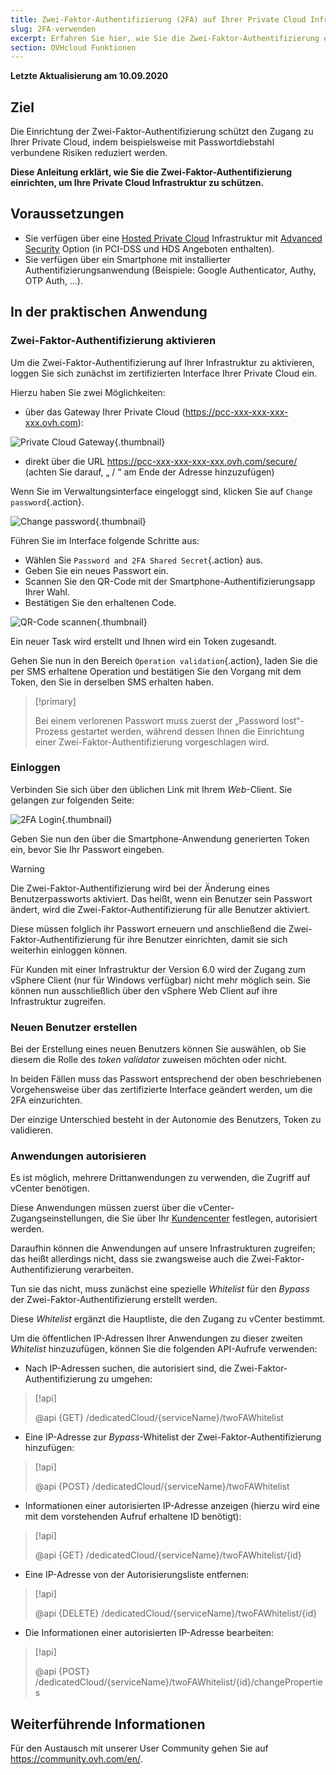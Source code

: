 ```yaml
---
title: Zwei-Faktor-Authentifizierung (2FA) auf Ihrer Private Cloud Infrastruktur verwenden
slug: 2FA-verwenden
excerpt: Erfahren Sie hier, wie Sie die Zwei-Faktor-Authentifizierung einrichten, um Ihre Infrastruktur zu schützen
section: OVHcloud Funktionen
---
```


**Letzte Aktualisierung am 10.09.2020**

## Ziel

Die Einrichtung der Zwei-Faktor-Authentifizierung schützt den Zugang zu Ihrer Private Cloud, indem beispielsweise mit Passwortdiebstahl verbundene Risiken reduziert werden.

**Diese Anleitung erklärt, wie Sie die Zwei-Faktor-Authentifizierung einrichten, um Ihre Private Cloud Infrastruktur zu schützen.**
 
## Voraussetzungen

- Sie verfügen über eine [Hosted Private Cloud](https://www.ovhcloud.com/de/enterprise/products/hosted-private-cloud/) Infrastruktur mit [Advanced Security](https://www.ovhcloud.com/de/enterprise/products/hosted-private-cloud/safety-compliance/sddc/) Option (in PCI-DSS und HDS Angeboten enthalten).
- Sie verfügen über ein Smartphone mit installierter Authentifizierungsanwendung (Beispiele: Google Authenticator, Authy, OTP Auth, ...).

## In der praktischen Anwendung

### Zwei-Faktor-Authentifizierung aktivieren

Um die Zwei-Faktor-Authentifizierung auf Ihrer Infrastruktur zu aktivieren, loggen Sie sich zunächst im zertifizierten Interface Ihrer Private Cloud ein.

Hierzu haben Sie zwei Möglichkeiten:
	
- über das Gateway Ihrer Private Cloud (https://pcc-xxx-xxx-xxx-xxx.ovh.com): 

![Private Cloud Gateway](images/gatewayPCC.jpg){.thumbnail}

- direkt über die URL https://pcc-xxx-xxx-xxx-xxx.ovh.com/secure/ (achten Sie darauf, „ / “ am Ende der Adresse hinzuzufügen)

Wenn Sie im Verwaltungsinterface eingeloggt sind, klicken Sie auf `Change password`{.action}.

![Change password](images/selectChangePassword.png){.thumbnail}

Führen Sie im Interface folgende Schritte aus:
	
- Wählen Sie `Password and 2FA Shared Secret`{.action} aus.
- Geben Sie ein neues Passwort ein. 
- Scannen Sie den QR-Code mit der Smartphone-Authentifizierungsapp Ihrer Wahl.
- Bestätigen Sie den erhaltenen Code.

![QR-Code scannen](images/scanQRcode.png){.thumbnail}

Ein neuer Task wird erstellt und Ihnen wird ein Token zugesandt.

Gehen Sie nun in den Bereich `Operation validation`{.action}, laden Sie die per SMS erhaltene Operation und bestätigen Sie den Vorgang mit dem Token, den Sie in derselben SMS erhalten haben.

> [!primary]
>
> Bei einem verlorenen Passwort muss zuerst der „Password lost“-Prozess gestartet werden, während dessen Ihnen die Einrichtung einer Zwei-Faktor-Authentifizierung vorgeschlagen wird.
>

### Einloggen

Verbinden Sie sich über den üblichen Link mit Ihrem *Web*-Client. Sie gelangen zur folgenden Seite:

![2FA Login](images/2FAtoken.png){.thumbnail}

Geben Sie nun den über die Smartphone-Anwendung generierten Token ein, bevor Sie Ihr Passwort eingeben.


> [!warning]
>
> Die Zwei-Faktor-Authentifizierung wird bei der Änderung eines Benutzerpassworts aktiviert. Das heißt, wenn ein Benutzer sein Passwort ändert, wird die Zwei-Faktor-Authentifizierung für alle Benutzer aktiviert. 
>
> Diese müssen folglich ihr Passwort erneuern und anschließend die Zwei-Faktor-Authentifizierung für ihre Benutzer einrichten, damit sie sich weiterhin einloggen können.
>
> Für Kunden mit einer Infrastruktur der Version 6.0 wird der Zugang zum vSphere Client (nur für Windows verfügbar) nicht mehr möglich sein. Sie können nun ausschließlich über den vSphere Web Client auf ihre Infrastruktur zugreifen.
>

### Neuen Benutzer erstellen

Bei der Erstellung eines neuen Benutzers können Sie auswählen, ob Sie diesem die Rolle des *token validator* zuweisen möchten oder nicht.

In beiden Fällen muss das Passwort entsprechend der oben beschriebenen Vorgehensweise über das zertifizierte Interface geändert werden, um die 2FA einzurichten.

Der einzige Unterschied besteht in der Autonomie des Benutzers, Token zu validieren.

### Anwendungen autorisieren

Es ist möglich, mehrere Drittanwendungen zu verwenden, die Zugriff auf vCenter benötigen.

Diese Anwendungen müssen zuerst über die vCenter-Zugangseinstellungen, die Sie über Ihr [Kundencenter](../manager-ovh-private-cloud/#sicherheit) festlegen, autorisiert werden.

Daraufhin können die Anwendungen auf unsere Infrastrukturen zugreifen; das heißt allerdings nicht, dass sie zwangsweise auch die Zwei-Faktor-Authentifizierung verarbeiten.

Tun sie das nicht, muss zunächst eine spezielle *Whitelist* für den *Bypass* der Zwei-Faktor-Authentifizierung erstellt werden.

Diese *Whitelist* ergänzt die Hauptliste, die den Zugang zu vCenter bestimmt.

Um die öffentlichen IP-Adressen Ihrer Anwendungen zu dieser zweiten *Whitelist* hinzuzufügen, können Sie die folgenden API-Aufrufe verwenden: 

- Nach IP-Adressen suchen, die autorisiert sind, die Zwei-Faktor-Authentifizierung zu umgehen:

>[!api]
>
> @api {GET} /dedicatedCloud/{serviceName}/twoFAWhitelist
>

- Eine IP-Adresse zur *Bypass*-Whitelist der Zwei-Faktor-Authentifizierung hinzufügen:

>[!api]
>
> @api {POST} /dedicatedCloud/{serviceName}/twoFAWhitelist
>

- Informationen einer autorisierten IP-Adresse anzeigen (hierzu wird eine mit dem vorstehenden Aufruf erhaltene ID benötigt):

>[!api]
>
> @api {GET} /dedicatedCloud/{serviceName}/twoFAWhitelist/{id}
>

- Eine IP-Adresse von der Autorisierungsliste entfernen:

>[!api]
>
> @api {DELETE} /dedicatedCloud/{serviceName}/twoFAWhitelist/{id}
>

- Die Informationen einer autorisierten IP-Adresse bearbeiten:

>[!api]
>
> @api {POST} /dedicatedCloud/{serviceName}/twoFAWhitelist/{id}/changeProperties
>

## Weiterführende Informationen

Für den Austausch mit unserer User Community gehen Sie auf <https://community.ovh.com/en/>.
